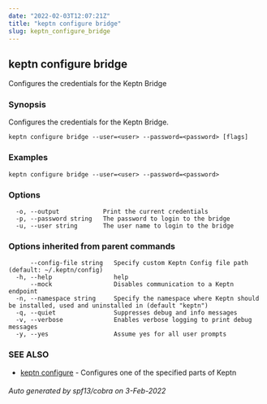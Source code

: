 ```yaml
---
date: "2022-02-03T12:07:21Z"
title: "keptn configure bridge"
slug: keptn_configure_bridge
---
```

## keptn configure bridge

Configures the credentials for the Keptn Bridge

### Synopsis

Configures the credentials for the Keptn Bridge.

```
keptn configure bridge --user=<user> --password=<password> [flags]
```

### Examples

```
keptn configure bridge --user=<user> --password=<password>
```

### Options

```
  -o, --output            Print the current credentials
  -p, --password string   The password to login to the bridge
  -u, --user string       The user name to login to the bridge
```

### Options inherited from parent commands

```
      --config-file string   Specify custom Keptn Config file path (default: ~/.keptn/config)
  -h, --help                 help
      --mock                 Disables communication to a Keptn endpoint
  -n, --namespace string     Specify the namespace where Keptn should be installed, used and uninstalled in (default "keptn")
  -q, --quiet                Suppresses debug and info messages
  -v, --verbose              Enables verbose logging to print debug messages
  -y, --yes                  Assume yes for all user prompts
```

### SEE ALSO

* [keptn configure](../keptn_configure/)	 - Configures one of the specified parts of Keptn

###### Auto generated by spf13/cobra on 3-Feb-2022
